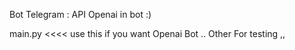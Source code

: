 Bot Telegram : API Openai in bot :)

main.py <<<< use this if you want Openai Bot .. Other For testing ,,
